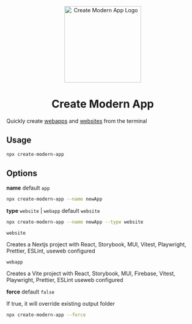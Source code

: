 <p align="center">
  <a href="https://jeremytenjo.com/" rel="noopener" target="_blank"><img width="200" src="https://github.com/jeremytenjo/create-modern-app/blob/main/public/images/logo.png" alt="Create Modern App Logo"></a></p>
</p>

<h1 align="center">Create Modern App</h1>

Quickly create [webapps](https://github.com/jeremytenjo/starter-webapp) and [websites](https://github.com/jeremytenjo/starter-website) from the terminal

## Usage

```sh
npx create-modern-app
```

## Options

**name** default `app`

```sh
npx create-modern-app --name newApp
```

**type** `website` | `webapp` default `website`

```sh
npx create-modern-app --name newApp --type website
```

`website`

Creates a Nextjs project with React, Storybook, MUI, Vitest, Playwright, Prettier, ESLint, useweb configured

`webapp`

Creates a Vite project with React, Storybook, MUI, Firebase, Vitest, Playwright, Prettier, ESLint useweb configured

**force** default `false`

If true, it will override existing output folder

```sh
npx create-modern-app --force
```
